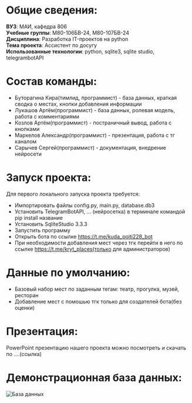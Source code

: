# Общие сведения:
**ВУЗ**: МАИ, кафедра 806  
**Учебные группы**: М80-106БВ-24, М80-107БВ-24  
**Дисциплина**: Разработка IT-проектов на python  
**Тема проекта**: Ассистент по досугу  
**Использованные технологии**: python, sqlite3, sqlite studio, telegrambotAPI
# Состав команды:
* Буторагина Кира(тимлид, программист) - база данных, краткая сводка о местах, кнопки добавления информации
* Лукашов Артём(программист) - база данных, ролевая модель, работа с комментариями
* Козлов Артём(программист) - постраничный вывод, работа с кнопками
* Маркелов Александр(программист) - презентация, работа с тг каналом
* Сарычев Сергей(программист) - документация, внедрение нейросети
# Запуск проекта:
Для первого локального запуска проекта требуется:
- Импортировать файлы config.py, main.py, database.db3
- Установить TelegramBotAPI, ... (нейросетка) в терминале командой pip install название
- Установить SqliteStudio 3.3.3
- Запустить программу
- Открыть бота по ссылке https://t.me/kuda_poiti228_bot
- При необходимости добавления мест через тгк перейти в него по ссылке https://t.me/kryt_places(только для администраторов)
# Данные по умолчанию:
- Базовый набор мест по заданным тегам: театр, прогулка, музей, ресторан
- Добавление мест с помошью тгк только для создателей бота(без оценки)
# Презентация:
PowerPoint презентацию нашего проекта можно посмотреть и скачать по ....(ссылка)
# Демонстрационная база данных:
![База данных](![image](https://github.com/user-attachments/assets/0daba820-ae03-4014-9e50-60aa6eb9e5d4)
)
